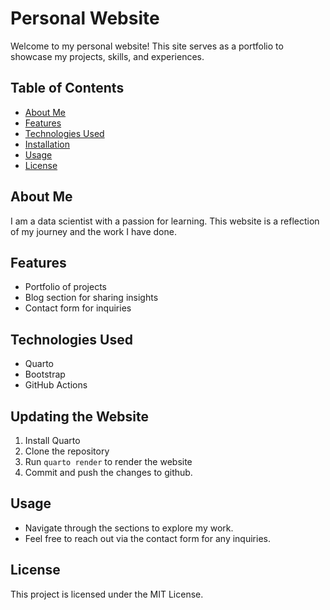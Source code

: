 # Personal Website

Welcome to my personal website! This site serves as a portfolio to showcase my projects, skills, and experiences. 

## Table of Contents
- [About Me](#about-me)
- [Features](#features)
- [Technologies Used](#technologies-used)
- [Installation](#installation)
- [Usage](#usage)
- [License](#license)

## About Me
I am a data scientist with a passion for learning. This website is a reflection of my journey and the work I have done.

## Features
- Portfolio of projects
- Blog section for sharing insights
- Contact form for inquiries

## Technologies Used
- Quarto
- Bootstrap
- GitHub Actions

## Updating the Website
1. Install Quarto
2. Clone the repository
3. Run `quarto render` to render the website
4. Commit and push the changes to github.

## Usage
- Navigate through the sections to explore my work.
- Feel free to reach out via the contact form for any inquiries.

## License
This project is licensed under the MIT License.
